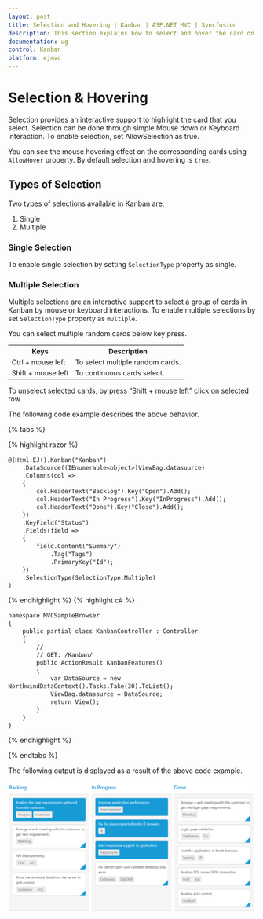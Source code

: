 ```yaml
---
layout: post
title: Selection and Hovering | Kanban | ASP.NET MVC | Syncfusion
description: This section explains how to select and hover the card on the Syncfusion ASP.NET MVC Kanban component.
documentation: ug
control: Kanban
platform: ejmvc
---
```


# Selection & Hovering

Selection provides an interactive support to highlight the card that you select. Selection can be done through simple Mouse down or Keyboard interaction. To enable selection, set AllowSelection as true.

You can see the mouse hovering effect on the corresponding cards using `AllowHover` property. By default selection and hovering is `true`.

## Types of Selection

Two types of selections available in Kanban are,

1.	Single
2.	Multiple

### Single Selection

To enable single selection by setting `SelectionType` property as single.

### Multiple Selection

Multiple selections are an interactive support to select a group of cards in Kanban by mouse or keyboard interactions. To enable multiple selections by set `SelectionType` property as `multiple`.

You can select multiple random cards below key press.

<table>
<tr>
<th>
Keys</th><th>
Description</th></tr>
<tr>
<td>
Ctrl + mouse left</td><td>
To select multiple random cards.</td></tr>
<tr>
<td>
Shift + mouse left </td><td>
To continuous cards select.</td></tr>
</table>

To unselect selected cards, by press “Shift + mouse left” click on selected row.

The following code example describes the above behavior.

{% tabs %}

{% highlight razor %}

    @(Html.EJ().Kanban("Kanban")
        .DataSource((IEnumerable<object>)ViewBag.datasource)
        .Columns(col =>
        {
            col.HeaderText("Backlog").Key("Open").Add();
            col.HeaderText("In Progress").Key("InProgress").Add();
            col.HeaderText("Done").Key("Close").Add();
        })
        .KeyField("Status")
        .Fields(field =>
        {
            field.Content("Summary")
                .Tag("Tags")
                .PrimaryKey("Id");
        })
        .SelectionType(SelectionType.Multiple)
    )
  
  
{% endhighlight  %}
{% highlight c# %}

    namespace MVCSampleBrowser
    {
        public partial class KanbanController : Controller
        {
            //
            // GET: /Kanban/
            public ActionResult KanbanFeatures()
            {
                var DataSource = new NorthwindDataContext().Tasks.Take(30).ToList();
                ViewBag.datasource = DataSource;
                return View();
            }
        }
    }

 
{% endhighlight  %}

{% endtabs %}  


The following output is displayed as a result of the above code example.

![Selection and hovering in ASP NET MVC kanban control](Selection_images/selection_img1.png)